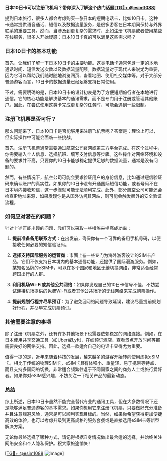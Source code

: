 **日本10日卡可以注册飞机吗？带你深入了解这个热门话题[[TG💪+ @esim1088](https://t.me/s/esim1088)]**

提到日本旅行，很多人都会考虑购买一张日本的短期电话卡，比如10日卡。这种卡通常提供语音通话、短信以及数据流量服务，是很多游客在日本期间保持与外界联系的重要工具。然而，当涉及到更复杂的需求时，比如注册飞机票或者使用某些在线服务，很多人开始疑惑：日本10日卡真的可以满足这些需求吗？

### 日本10日卡的基本功能

首先，让我们了解一下日本10日卡的主要功能。这类电话卡通常包含一定的本地通话时间、短信发送次数以及数据流量配额。数据流量对于现代人来说尤为重要，因为它可以帮助我们随时随地浏览网页、查看地图、使用社交媒体等。对于大部分普通游客而言，10日卡的数据流量已经足够支持日常使用。

不过，需要明确的是，日本10日卡的设计初衷是为了方便短期旅行者在本地进行通信。它的核心功能是解决基本的通讯需求，而不是专门用于注册或管理其他账户。因此，在尝试使用这类卡完成更复杂的任务时，可能会遇到一些限制。

### 注册飞机票是否可行？

那么问题来了，日本10日卡是否能够用来注册飞机票呢？答案是：理论上可以，但实际操作中可能会面临一些挑战。

首先，注册飞机票通常需要通过航空公司官网或第三方平台完成。在这个过程中，你需要输入个人信息、选择航班、填写支付信息等步骤。这些操作对网络环境和设备的要求并不高，只要你的10日卡能够稳定提供足够的数据流量，通常是没有问题的。

然而，有些情况下，航空公司可能会要求验证用户的身份信息，比如通过短信验证码来确认账户的真实性。如果你的10日卡没有开通国际短信功能，或者号码不在日本境内接收短信，这一步骤就可能无法顺利完成。此外，部分航空公司可能还会检查IP地址来源，如果发现你是从国外访问其网站，则可能会触发额外的安全验证流程。

### 如何应对潜在的问题？

针对上述可能出现的问题，我们可以采取一些措施来提高成功率：

1. **提前准备备用联系方式**：在出发前，确保你有一个可靠的备用手机号码，以便接收任何必要的短信验证码。
   
2. **选择支持国际服务的运营商**：市面上有一些专门为海外游客设计的SIM卡产品，它们不仅支持日本境内的基本通信功能，还提供了国际漫游服务。例如，某知名品牌的eSIM卡，可以在多个国家和地区无缝切换网络，非常适合经常跨国出行的人群。

3. **利用机场Wi-Fi或其他公共网络**：如果你发现自己的10日卡信号不佳，不妨尝试连接机场提供的免费Wi-Fi或者其他公共场所的无线网络来完成购票操作。

4. **提前规划行程并尽早预订**：为了避免因网络问题导致延误，建议尽量提前规划好行程，并尽早完成机票预订。

### 其他需要注意的事项

除了注册飞机票之外，还有许多其他场景下也需要依赖稳定的网络连接。例如，在日本使用共享交通工具（如Uber或Lyft）、在线预订酒店、查看景点开放时间等都需要良好的网络支持。因此，选择一款适合自己的电话卡显得尤为重要。

值得一提的是，近年来随着科技的发展，越来越多的游客开始转向使用虚拟eSIM卡。相比于传统的物理SIM卡，eSIM卡具有体积小、重量轻、易于携带等特点，而且支持多国网络切换，非常适合频繁往返于不同国家之间的商务人士或旅行爱好者。如果你对eSIM感兴趣，不妨关注一下相关产品的最新动态。

### 总结

综上所述，日本10日卡虽然不能完全替代专业的通讯工具，但在大多数情况下还是能够满足普通游客的基本需求。如果你想用它来注册飞机票，只要做好充分准备并且注意规避风险，通常是可以顺利实现目标的。当然，如果你希望获得更加便捷高效的体验，也可以考虑升级到更高规格的服务套餐或是直接选用eSIM卡等新型解决方案。

无论你最终选择了哪种方式，请记得根据自身情况做出最合适的选择，并始终关注网络安全和个人隐私保护。祝大家旅途愉快！

[[TG💪+ @esim1088](https://t.me/s/esim1088) ![Image](https://i.postimg.cc/4NQfJmqS/Snipaste-2025-05-13-00-14-12.png)]
